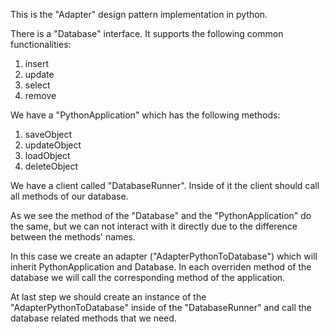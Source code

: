 This is the "Adapter" design pattern implementation in python.

There is a "Database" interface. It supports the following common functionalities:
1. insert
2. update
3. select
4. remove

We have a "PythonApplication" which has the following methods:
1. saveObject
2. updateObject
3. loadObject
4. deleteObject


We have a client called "DatabaseRunner".
Inside of it the client should call all methods of our database.

As we see the method of the "Database" and the "PythonApplication" do the same,
but we can not interact with it directly
due to the difference between the methods' names.


In this case we create an adapter ("AdapterPythonToDatabase")
which will inherit PythonApplication and Database.
In each overriden method of the database
we will call the corresponding method of the application.

At last step we should create an instance of the "AdapterPythonToDatabase"
inside of the "DatabaseRunner" and call the database related methods that we need.
